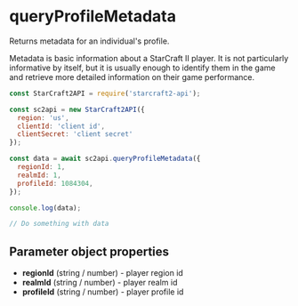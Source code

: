 # queryProfileMetadata

Returns metadata for an individual's profile.

Metadata is basic information about a StarCraft II player. It is not particularly informative by itself, but it is usually enough
to identify them in the game and retrieve more detailed information on their game performance.

```js
const StarCraft2API = require('starcraft2-api');

const sc2api = new StarCraft2API({
  region: 'us',
  clientId: 'client id',
  clientSecret: 'client secret'
});

const data = await sc2api.queryProfileMetadata({
  regionId: 1,
  realmId: 1,
  profileId: 1084304,
});

console.log(data);

// Do something with data

```

## Parameter object properties

* **regionId** (string / number) - player region id
* **realmId** (string / number) - player realm id
* **profileId** (string / number) - player profile id
